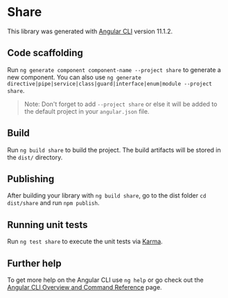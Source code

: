 # Share

This library was generated with [Angular CLI](https://github.com/angular/angular-cli) version 11.1.2.

## Code scaffolding

Run `ng generate component component-name --project share` to generate a new component. You can also use `ng generate directive|pipe|service|class|guard|interface|enum|module --project share`.
> Note: Don't forget to add `--project share` or else it will be added to the default project in your `angular.json` file. 

## Build

Run `ng build share` to build the project. The build artifacts will be stored in the `dist/` directory.

## Publishing

After building your library with `ng build share`, go to the dist folder `cd dist/share` and run `npm publish`.

## Running unit tests

Run `ng test share` to execute the unit tests via [Karma](https://karma-runner.github.io).

## Further help

To get more help on the Angular CLI use `ng help` or go check out the [Angular CLI Overview and Command Reference](https://angular.io/cli) page.
